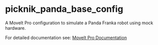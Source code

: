 # picknik_panda_base_config

A MoveIt Pro configuration to simulate a Panda Franka robot using mock hardware.

For detailed documentation see: [MoveIt Pro Documentation](https://docs.picknik.ai/)
